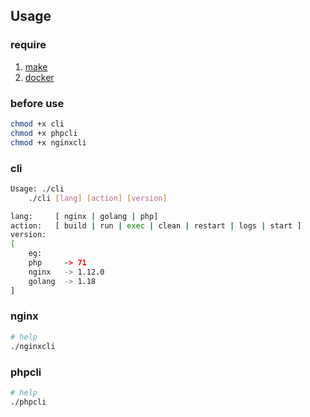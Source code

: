 ## Usage

### require
1. [make](https://www.ruanyifeng.com/blog/2015/02/make.html)
2. [docker](https://www.ruanyifeng.com/blog/2018/02/docker-tutorial.html)

### before use
```bash
chmod +x cli
chmod +x phpcli
chmod +x nginxcli
```

### cli

```bash
Usage: ./cli
    ./cli [lang] [action] [version]

lang:     [ nginx | golang | php]
action:   [ build | run | exec | clean | restart | logs | start ]
version:  
[ 
    eg:
    php     -> 71
    nginx   -> 1.12.0
    golang  -> 1.18  
]
```

### nginx

```bash
# help
./nginxcli
```

### phpcli
```bash
# help
./phpcli
```